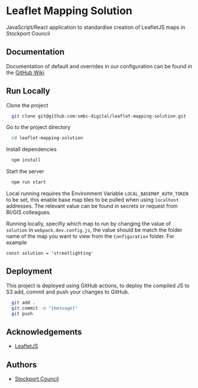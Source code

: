 
# Leaflet Mapping Solution

JavaScript/React application to standardise creation of LeafletJS maps in Stockport Council


## Documentation

Documentation of default and overrides in our configuration can be found in the [GitHub Wiki](https://github.com/smbc-digital/leaflet-mapping-solution/wiki)

  
## Run Locally

Clone the project

```bash
  git clone git@github.com:smbc-digital/leaflet-mapping-solution.git
```

Go to the project directory

```bash
  cd leaflet-mapping-solution
```

Install dependencies

```bash
  npm install
```

Start the server

```bash
  npm run start
```

Local running requires the Environment Variable ```LOCAL_BASEMAP_AUTH_TOKEN``` to be set, this enable base map tiles to be pulled when using ```localhost``` addresses. The relevant value can be found in secrets or request from BI/GIS colleagues.

Running locally, specifiy which map to run by changing the value of ```solution``` in ```webpack.dev.config.js```, the value should be match the folder name of the map you want to view from the ```Configuration``` folder. For example

```
const solution = 'streetlighting'
```
  
## Deployment

This project is deployed using GitHub actions, to deploy the compiled JS to S3 add, commit and push your changes to GitHub.

```bash
  git add .
  git commit -m "{message}"
  git push
```

  
## Acknowledgements

 - [LeafletJS](https://leafletjs.com/)

  
## Authors

- [Stockport Council](https://www.stockport.gov.uk)
